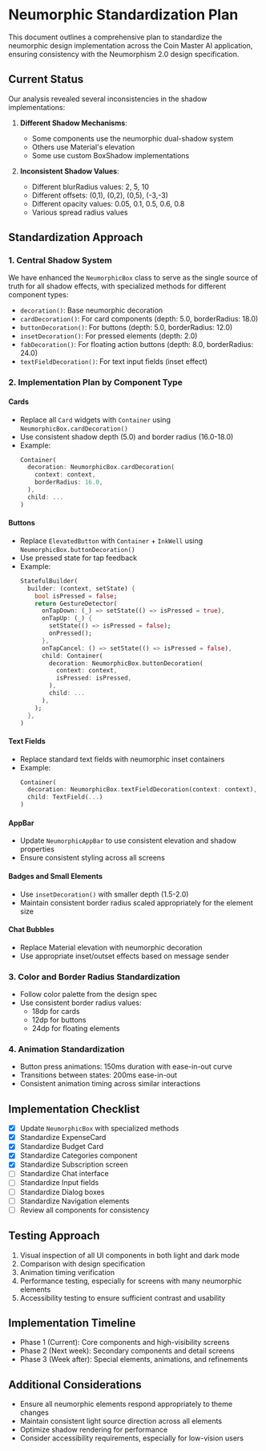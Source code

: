# Neumorphic Standardization Plan

This document outlines a comprehensive plan to standardize the neumorphic design implementation across the Coin Master AI application, ensuring consistency with the Neumorphism 2.0 design specification.

## Current Status

Our analysis revealed several inconsistencies in the shadow implementations:

1. **Different Shadow Mechanisms**:

   - Some components use the neumorphic dual-shadow system
   - Others use Material's elevation
   - Some use custom BoxShadow implementations

2. **Inconsistent Shadow Values**:
   - Different blurRadius values: 2, 5, 10
   - Different offsets: (0,1), (0,2), (0,5), (-3,-3)
   - Different opacity values: 0.05, 0.1, 0.5, 0.6, 0.8
   - Various spread radius values

## Standardization Approach

### 1. Central Shadow System

We have enhanced the `NeumorphicBox` class to serve as the single source of truth for all shadow effects, with specialized methods for different component types:

- `decoration()`: Base neumorphic decoration
- `cardDecoration()`: For card components (depth: 5.0, borderRadius: 18.0)
- `buttonDecoration()`: For buttons (depth: 5.0, borderRadius: 12.0)
- `insetDecoration()`: For pressed elements (depth: 2.0)
- `fabDecoration()`: For floating action buttons (depth: 8.0, borderRadius: 24.0)
- `textFieldDecoration()`: For text input fields (inset effect)

### 2. Implementation Plan by Component Type

#### Cards

- Replace all `Card` widgets with `Container` using `NeumorphicBox.cardDecoration()`
- Use consistent shadow depth (5.0) and border radius (16.0-18.0)
- Example:
  ```dart
  Container(
    decoration: NeumorphicBox.cardDecoration(
      context: context,
      borderRadius: 16.0,
    ),
    child: ...
  )
  ```

#### Buttons

- Replace `ElevatedButton` with `Container` + `InkWell` using `NeumorphicBox.buttonDecoration()`
- Use pressed state for tap feedback
- Example:
  ```dart
  StatefulBuilder(
    builder: (context, setState) {
      bool isPressed = false;
      return GestureDetector(
        onTapDown: (_) => setState(() => isPressed = true),
        onTapUp: (_) {
          setState(() => isPressed = false);
          onPressed();
        },
        onTapCancel: () => setState(() => isPressed = false),
        child: Container(
          decoration: NeumorphicBox.buttonDecoration(
            context: context,
            isPressed: isPressed,
          ),
          child: ...
        ),
      );
    },
  )
  ```

#### Text Fields

- Replace standard text fields with neumorphic inset containers
- Example:
  ```dart
  Container(
    decoration: NeumorphicBox.textFieldDecoration(context: context),
    child: TextField(...)
  )
  ```

#### AppBar

- Update `NeumorphicAppBar` to use consistent elevation and shadow properties
- Ensure consistent styling across all screens

#### Badges and Small Elements

- Use `insetDecoration()` with smaller depth (1.5-2.0)
- Maintain consistent border radius scaled appropriately for the element size

#### Chat Bubbles

- Replace Material elevation with neumorphic decoration
- Use appropriate inset/outset effects based on message sender

### 3. Color and Border Radius Standardization

- Follow color palette from the design spec
- Use consistent border radius values:
  - 18dp for cards
  - 12dp for buttons
  - 24dp for floating elements

### 4. Animation Standardization

- Button press animations: 150ms duration with ease-in-out curve
- Transitions between states: 200ms ease-in-out
- Consistent animation timing across similar interactions

## Implementation Checklist

- [x] Update `NeumorphicBox` with specialized methods
- [x] Standardize ExpenseCard
- [x] Standardize Budget Card
- [x] Standardize Categories component
- [x] Standardize Subscription screen
- [ ] Standardize Chat interface
- [ ] Standardize Input fields
- [ ] Standardize Dialog boxes
- [ ] Standardize Navigation elements
- [ ] Review all components for consistency

## Testing Approach

1. Visual inspection of all UI components in both light and dark mode
2. Comparison with design specification
3. Animation timing verification
4. Performance testing, especially for screens with many neumorphic elements
5. Accessibility testing to ensure sufficient contrast and usability

## Implementation Timeline

- Phase 1 (Current): Core components and high-visibility screens
- Phase 2 (Next week): Secondary components and detail screens
- Phase 3 (Week after): Special elements, animations, and refinements

## Additional Considerations

- Ensure all neumorphic elements respond appropriately to theme changes
- Maintain consistent light source direction across all elements
- Optimize shadow rendering for performance
- Consider accessibility requirements, especially for low-vision users
